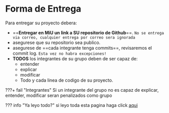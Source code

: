 # Forma de Entrega

Para entregar su proyecto debera:

- ==**Entregar en MiU un link a SU repositorio de Github**==. `No se entrega via correo, cualquier entrega por correo sera ignorada`
- asegurese que su repositorio sea publico.
- asegurese de ==cada integrante tenga commits==, revisaremos el commit log. `Esta vez no habra excepciones!`
- **TODOS** los integrantes de su grupo deben de ser capaz de:
    - entender
    - explicar
    - modificar
    - Todo y cada linea de codigo de su proyecto.

???+ fail "Integrantes"
    Si un integrante del grupo no es capaz de explicar, entender, modificar seran penalizados como grupo


??? info "Ya leyo todo?"
    si leyo toda esta pagina haga click [aqui](appendix.md)